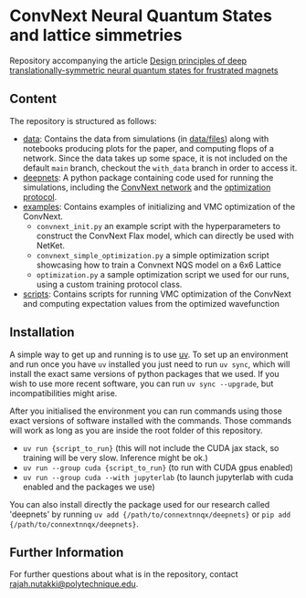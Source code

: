 # ConvNext Neural Quantum States and lattice simmetries

Repository accompanying the article [Design principles of deep translationally-symmetric neural quantum states for frustrated magnets](https://arxiv.org/abs/2505.03466)

## Content

The repository is structured as follows:
- [data](data): Contains the data from simulations (in [data/files](data/files)) along with notebooks producing plots for the paper, and computing flops of a network.
Since the data takes up some space, it is not included on the default `main` branch, checkout the `with_data` branch in order to access it.
- [deepnets](deepnets): A python package containing code used for running the simulations, including the [ConvNext network](deepnets/net/ConvNext) and the [optimization protocol](deepnets/optimization). 
- [examples](examples): Contains examples of initializing and VMC optimization of the ConvNext.
    - `convnext_init.py` an example script with the hyperparameters to construct the ConvNext Flax model, which can directly be used with NetKet.
    - `convnext_simple_optimization.py` a simple optimization script showcasing how to train a Convnext NQS model on a 6x6 Lattice
    - `optimization.py` a sample optimization script we used for our runs, using a custom training protocol class.
- [scripts](scripts): Contains scripts for running VMC optimization of the ConvNext and computing expectation values from the optimized wavefunction

## Installation
A simple way to get up and running is to use [uv](https://docs.astral.sh/uv/getting-started/installation/).
To set up an environment and run once you have `uv` installed you just need to run `uv sync`, which will install the exact same versions of python packages that we used.
If you wish to use more recent software, you can run `uv sync --upgrade`, but incompatibilities might arise.

After you initialised the environment you can run commands using those exact versions of software installed with the commands.
Those commands will work as long as you are inside the root folder of this repository.
 - `uv run {script_to_run}` (this will not include the CUDA jax stack, so training will be very slow. Inference might be ok.)
 - `uv run --group cuda {script_to_run}` (to run with CUDA gpus enabled)
 - `uv run --group cuda --with jupyterlab` (to launch jupyterlab with cuda enabled and the packages we use)

You can also install directly the package used for our research called 'deepnets' by running `uv add {/path/to/connextnnqx/deepnets}` or `pip add {/path/to/connextnnqx/deepnets}`.

## Further Information
For further questions about what is in the repository, contact rajah.nutakki@polytechnique.edu.
